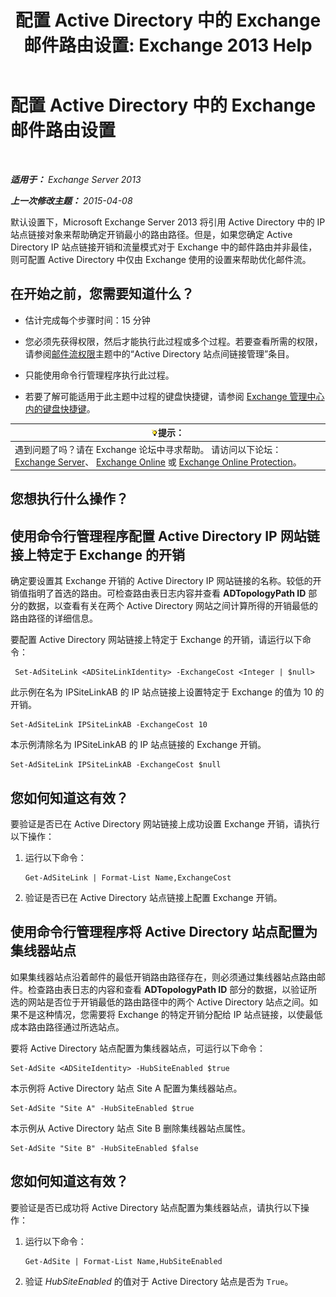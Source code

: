 ﻿---
title: '配置 Active Directory 中的 Exchange 邮件路由设置: Exchange 2013 Help'
TOCTitle: 配置 Active Directory 中的 Exchange 邮件路由设置
ms:assetid: d01f8545-c201-4a96-be39-ed4c7008afcf
ms:mtpsurl: https://technet.microsoft.com/zh-cn/library/JJ674705(v=EXCHG.150)
ms:contentKeyID: 50491716
ms.date: 01/11/2018
mtps_version: v=EXCHG.150
ms.translationtype: HT
---

# 配置 Active Directory 中的 Exchange 邮件路由设置

 

_**适用于：** Exchange Server 2013_

_**上一次修改主题：** 2015-04-08_

默认设置下，Microsoft Exchange Server 2013 将引用 Active Directory 中的 IP 站点链接对象来帮助确定开销最小的路由路径。但是，如果您确定 Active Directory IP 站点链接开销和流量模式对于 Exchange 中的邮件路由并非最佳，则可配置 Active Directory 中仅由 Exchange 使用的设置来帮助优化邮件流。

## 在开始之前，您需要知道什么？

  - 估计完成每个步骤时间：15 分钟

  - 您必须先获得权限，然后才能执行此过程或多个过程。若要查看所需的权限，请参阅[邮件流权限](mail-flow-permissions-exchange-2013-help.md)主题中的“Active Directory 站点间链接管理”条目。

  - 只能使用命令行管理程序执行此过程。

  - 若要了解可能适用于此主题中过程的键盘快捷键，请参阅 [Exchange 管理中心内的键盘快捷键](keyboard-shortcuts-in-the-exchange-admin-center-exchange-online-protection-help.md)。

<table>
<thead>
<tr class="header">
<th><img src="images/Bb124558.tip(EXCHG.150).gif" title="提示" alt="提示" />提示：</th>
</tr>
</thead>
<tbody>
<tr class="odd">
<td>遇到问题了吗？请在 Exchange 论坛中寻求帮助。 请访问以下论坛：<a href="https://go.microsoft.com/fwlink/p/?linkid=60612">Exchange Server</a>、 <a href="https://go.microsoft.com/fwlink/p/?linkid=267542">Exchange Online</a> 或 <a href="https://go.microsoft.com/fwlink/p/?linkid=285351">Exchange Online Protection</a>。</td>
</tr>
</tbody>
</table>


## 您想执行什么操作？

## 使用命令行管理程序配置 Active Directory IP 网站链接上特定于 Exchange 的开销

确定要设置其 Exchange 开销的 Active Directory IP 网站链接的名称。较低的开销值指明了首选的路由。可检查路由表日志内容并查看 **ADTopologyPath ID** 部分的数据，以查看有关在两个 Active Directory 网站之间计算所得的开销最低的路由路径的详细信息。

要配置 Active Directory 网站链接上特定于 Exchange 的开销，请运行以下命令：

``` 
 Set-AdSiteLink <ADSiteLinkIdentity> -ExchangeCost <Integer | $null>
```

此示例在名为 IPSiteLinkAB 的 IP 站点链接上设置特定于 Exchange 的值为 10 的开销。

    Set-AdSiteLink IPSiteLinkAB -ExchangeCost 10

本示例清除名为 IPSiteLinkAB 的 IP 站点链接的 Exchange 开销。

    Set-AdSiteLink IPSiteLinkAB -ExchangeCost $null

## 您如何知道这有效？

要验证是否已在 Active Directory 网站链接上成功设置 Exchange 开销，请执行以下操作：

1.  运行以下命令：
    
        Get-AdSiteLink | Format-List Name,ExchangeCost

2.  验证是否已在 Active Directory 站点链接上配置 Exchange 开销。

## 使用命令行管理程序将 Active Directory 站点配置为集线器站点

如果集线器站点沿着邮件的最低开销路由路径存在，则必须通过集线器站点路由邮件。检查路由表日志的内容和查看 **ADTopologyPath ID** 部分的数据，以验证所选的网站是否位于开销最低的路由路径中的两个 Active Directory 站点之间。如果不是这种情况，您需要将 Exchange 的特定开销分配给 IP 站点链接，以使最低成本路由路径通过所选站点。

要将 Active Directory 站点配置为集线器站点，可运行以下命令：

    Set-AdSite <ADSiteIdentity> -HubSiteEnabled $true

本示例将 Active Directory 站点 Site A 配置为集线器站点。

    Set-AdSite "Site A" -HubSiteEnabled $true

本示例从 Active Directory 站点 Site B 删除集线器站点属性。

    Set-AdSite "Site B" -HubSiteEnabled $false

## 您如何知道这有效？

要验证是否已成功将 Active Directory 站点配置为集线器站点，请执行以下操作：

1.  运行以下命令：
    
        Get-AdSite | Format-List Name,HubSiteEnabled

2.  验证 *HubSiteEnabled* 的值对于 Active Directory 站点是否为 `True`。

